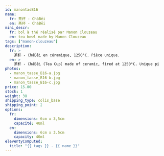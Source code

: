 ```yaml
---
id: manontasB16
name:
  fr: 茶杯 - CháBēi
  en: 茶杯 - CháBēi
mini_descr:
  fr: bol à thé réalisé par Manon Clouzeau
  en: tea bowl made by Manon Clouzeau
tags: ["manon-clouzeau"]
description:
  fr: >
    茶杯 - CháBēi en céramique, 1250°C. Pièce unique.
  en: >
    茶杯 - CháBēi (Tea Cup) made of ceramic, fired at 1250°C. Unique piece.
photos:
  - manon_tasse_B16-a.jpg
  - manon_tasse_B16-b.jpg
  - manon_tasse_B16-c.jpg
price: 15.00
stock: 1
weight: 38
shipping_type: colis_base
shipping_point: 2
options:
  fr:
    dimensions: 6cm x 3,5cm
    capacité: 40ml
  en:
    dimensions: 6cm x 3.5cm
    capacity: 40ml
eleventyComputed:
  title: "{{ tags }} - {{ name }}"
---
```

